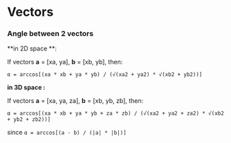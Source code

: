 # Vectors

### Angle between 2 vectors

**in 2D space **:

If vectors **a** = [xa, ya], **b** = [xb, yb], then:

```
α = arccos[(xa * xb + ya * yb) / (√(xa2 + ya2) * √(xb2 + yb2))]
```



**in 3D space :**

If vectors **a** = [xa, ya, za], **b** = [xb, yb, zb], then:

```
α = arccos[(xa * xb + ya * yb + za * zb) / (√(xa2 + ya2 + za2) * √(xb2 + yb2 + zb2))]
```



since `α = arccos[(a · b) / (|a| * |b|)]`